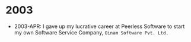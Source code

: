 # 2003

- 2003-APR: I gave up my lucrative career at Peerless Software to start my own Software Service Company, `Oinam Software Pvt. Ltd.`